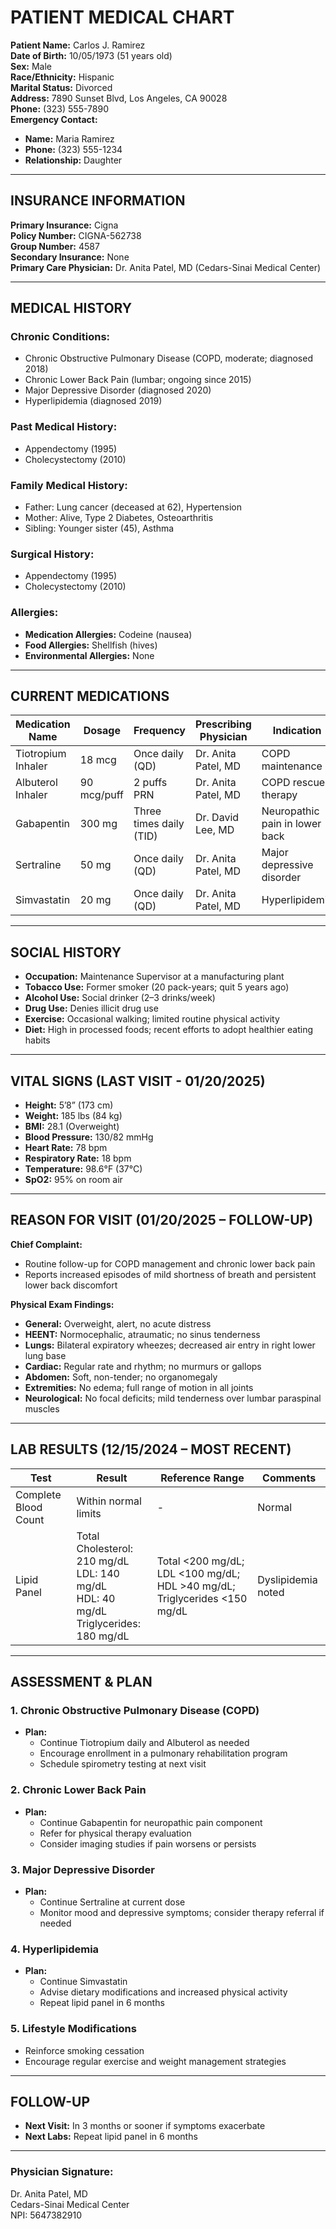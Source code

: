 # **PATIENT MEDICAL CHART**

**Patient Name:** Carlos J. Ramirez  
**Date of Birth:** 10/05/1973 (51 years old)  
**Sex:** Male  
**Race/Ethnicity:** Hispanic  
**Marital Status:** Divorced  
**Address:** 7890 Sunset Blvd, Los Angeles, CA 90028  
**Phone:** (323) 555-7890  
**Emergency Contact:**  
- **Name:** Maria Ramirez  
- **Phone:** (323) 555-1234  
- **Relationship:** Daughter  

---

## **INSURANCE INFORMATION**  
**Primary Insurance:** Cigna  
**Policy Number:** CIGNA-562738  
**Group Number:** 4587  
**Secondary Insurance:** None  
**Primary Care Physician:** Dr. Anita Patel, MD (Cedars-Sinai Medical Center)  

---

## **MEDICAL HISTORY**  
### **Chronic Conditions:**  
- Chronic Obstructive Pulmonary Disease (COPD, moderate; diagnosed 2018)  
- Chronic Lower Back Pain (lumbar; ongoing since 2015)  
- Major Depressive Disorder (diagnosed 2020)  
- Hyperlipidemia (diagnosed 2019)  

### **Past Medical History:**  
- Appendectomy (1995)  
- Cholecystectomy (2010)  

### **Family Medical History:**  
- Father: Lung cancer (deceased at 62), Hypertension  
- Mother: Alive, Type 2 Diabetes, Osteoarthritis  
- Sibling: Younger sister (45), Asthma  

### **Surgical History:**  
- Appendectomy (1995)  
- Cholecystectomy (2010)  

### **Allergies:**  
- **Medication Allergies:** Codeine (nausea)  
- **Food Allergies:** Shellfish (hives)  
- **Environmental Allergies:** None  

---

## **CURRENT MEDICATIONS**  

| **Medication Name**   | **Dosage**      | **Frequency**       | **Prescribing Physician**    | **Indication**                     |
|-----------------------|-----------------|---------------------|------------------------------|------------------------------------|
| Tiotropium Inhaler    | 18 mcg          | Once daily (QD)     | Dr. Anita Patel, MD          | COPD maintenance                   |
| Albuterol Inhaler     | 90 mcg/puff     | 2 puffs PRN         | Dr. Anita Patel, MD          | COPD rescue therapy                |
| Gabapentin            | 300 mg          | Three times daily (TID) | Dr. David Lee, MD         | Neuropathic pain in lower back     |
| Sertraline            | 50 mg           | Once daily (QD)     | Dr. Anita Patel, MD          | Major depressive disorder          |
| Simvastatin           | 20 mg           | Once daily (QD)     | Dr. Anita Patel, MD          | Hyperlipidemia                     |

---

## **SOCIAL HISTORY**  
- **Occupation:** Maintenance Supervisor at a manufacturing plant  
- **Tobacco Use:** Former smoker (20 pack-years; quit 5 years ago)  
- **Alcohol Use:** Social drinker (2–3 drinks/week)  
- **Drug Use:** Denies illicit drug use  
- **Exercise:** Occasional walking; limited routine physical activity  
- **Diet:** High in processed foods; recent efforts to adopt healthier eating habits  

---

## **VITAL SIGNS (LAST VISIT - 01/20/2025)**  
- **Height:** 5’8” (173 cm)  
- **Weight:** 185 lbs (84 kg)  
- **BMI:** 28.1 (Overweight)  
- **Blood Pressure:** 130/82 mmHg  
- **Heart Rate:** 78 bpm  
- **Respiratory Rate:** 18 bpm  
- **Temperature:** 98.6°F (37°C)  
- **SpO2:** 95% on room air  

---

## **REASON FOR VISIT (01/20/2025 – FOLLOW-UP)**  
**Chief Complaint:**  
- Routine follow-up for COPD management and chronic lower back pain  
- Reports increased episodes of mild shortness of breath and persistent lower back discomfort  

**Physical Exam Findings:**  
- **General:** Overweight, alert, no acute distress  
- **HEENT:** Normocephalic, atraumatic; no sinus tenderness  
- **Lungs:** Bilateral expiratory wheezes; decreased air entry in right lower lung base  
- **Cardiac:** Regular rate and rhythm; no murmurs or gallops  
- **Abdomen:** Soft, non-tender; no organomegaly  
- **Extremities:** No edema; full range of motion in all joints  
- **Neurological:** No focal deficits; mild tenderness over lumbar paraspinal muscles  

---

## **LAB RESULTS (12/15/2024 – MOST RECENT)**  

| **Test**               | **Result**                                                                 | **Reference Range**                       | **Comments**               |
|------------------------|-----------------------------------------------------------------------------|-------------------------------------------|----------------------------|
| Complete Blood Count   | Within normal limits                                                        | -                                         | Normal                     |
| Lipid Panel            | Total Cholesterol: 210 mg/dL<br>LDL: 140 mg/dL<br>HDL: 40 mg/dL<br>Triglycerides: 180 mg/dL | Total <200 mg/dL; LDL <100 mg/dL; HDL >40 mg/dL; Triglycerides <150 mg/dL | Dyslipidemia noted         |

---

## **ASSESSMENT & PLAN**  
### **1. Chronic Obstructive Pulmonary Disease (COPD)**  
- **Plan:**  
  - Continue Tiotropium daily and Albuterol as needed  
  - Encourage enrollment in a pulmonary rehabilitation program  
  - Schedule spirometry testing at next visit  

### **2. Chronic Lower Back Pain**  
- **Plan:**  
  - Continue Gabapentin for neuropathic pain component  
  - Refer for physical therapy evaluation  
  - Consider imaging studies if pain worsens or persists  

### **3. Major Depressive Disorder**  
- **Plan:**  
  - Continue Sertraline at current dose  
  - Monitor mood and depressive symptoms; consider therapy referral if needed  

### **4. Hyperlipidemia**  
- **Plan:**  
  - Continue Simvastatin  
  - Advise dietary modifications and increased physical activity  
  - Repeat lipid panel in 6 months  

### **5. Lifestyle Modifications**  
- Reinforce smoking cessation  
- Encourage regular exercise and weight management strategies  

---

## **FOLLOW-UP**  
- **Next Visit:** In 3 months or sooner if symptoms exacerbate  
- **Next Labs:** Repeat lipid panel in 6 months  

---

### **Physician Signature:**  
Dr. Anita Patel, MD  
Cedars-Sinai Medical Center  
NPI: 5647382910